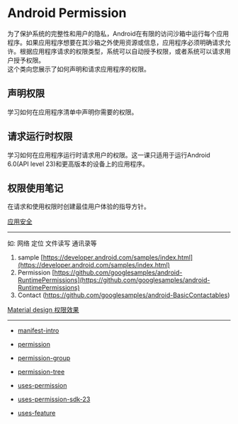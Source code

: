 # Android Permission

为了保护系统的完整性和用户的隐私，Android在有限的访问沙箱中运行每个应用程序。如果应用程序想要在其沙箱之外使用资源或信息，应用程序必须明确请求允许。根据应用程序请求的权限类型，系统可以自动授予权限，或者系统可以请求用户授予权限。  
这个类向您展示了如何声明和请求应用程序的权限。

## 声明权限

学习如何在应用程序清单中声明你需要的权限。

## 请求运行时权限

学习如何在应用程序运行时请求用户的权限。这一课只适用于运行Android 6.0\(API level 23\)和更高版本的设备上的应用程序。

## 权限使用笔记

在请求和使用权限时创建最佳用户体验的指导方针。

[应用安全](ying-yong-an-quan.md)

---

如: 网络 定位 文件读写 通讯录等

1. sample [https://developer.android.com/samples/index.html](https://developer.android.com/samples/index.html)
2. Permission [https://github.com/googlesamples/android-RuntimePermissions](https://github.com/googlesamples/android-RuntimePermissions)
3. Contact (https://github.com/googlesamples/android-BasicContactables)

[Material design 权限效果](https://material.io/guidelines/patterns/permissions.html#)

---

* [manifest-intro](https://developer.android.com/guide/topics/manifest/manifest-intro.html)

* [permission](https://developer.android.com/guide/topics/manifest/permission-element.html)

* [permission-group](https://developer.android.com/guide/topics/manifest/permission-group-element.html)

* [permission-tree](https://developer.android.com/guide/topics/manifest/permission-tree-element.html)

* [uses-permission](https://developer.android.com/guide/topics/manifest/uses-permission-element.html)

* [uses-permission-sdk-23  ](https://developer.android.com/guide/topics/manifest/uses-permission-sdk-23-element.html)

* [uses-feature](https://developer.android.com/guide/topics/manifest/uses-feature-element.html)


